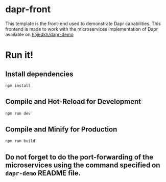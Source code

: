 # dapr-front

This template is the front-end used to demonstrate Dapr capabilities. 
This frontend is made to work with the microservices implementation of Dapr available on [hajedkh/dapr-demo](https://github.com/hajedkh/dapr-demo)   


# Run it!
## Install dependencies

```sh
npm install
```

## Compile and Hot-Reload for Development

```sh
npm run dev
```

## Compile and Minify for Production

```sh
npm run build
```

## Do not forget to do the port-forwarding of the microservices using the command specified on `dapr-demo` README file.
